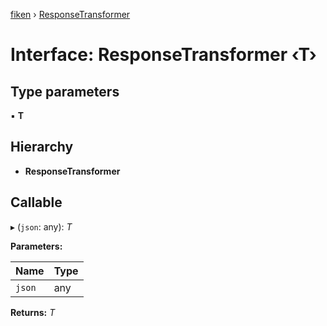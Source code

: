[fiken](../README.md) › [ResponseTransformer](responsetransformer.md)

# Interface: ResponseTransformer ‹**T**›

## Type parameters

▪ **T**

## Hierarchy

* **ResponseTransformer**

## Callable

▸ (`json`: any): *T*

**Parameters:**

Name | Type |
------ | ------ |
`json` | any |

**Returns:** *T*
